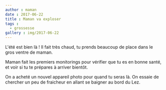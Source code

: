 ```yaml
---
author : maman
date : 2017-06-22
title : Maman va exploser
tags : 
  - grossesse
gallery : img/2017-06-22
---
```


L'été est bien là ! Il fait très chaud, tu prends beaucoup de place dans le gros ventre de maman. 

Maman fait les premiers monitorings pour vérifier que tu es en bonne santé, et voir si tu te prépares à arriver bientôt. 

On a acheté un nouvel appareil photo pour quand tu seras là. On essaie de chercher un peu de fraicheur en allant se baigner au bord du Lez.